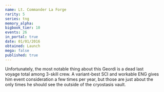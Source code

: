 ```yaml
---
name: Lt. Commander La Forge
rarity: 5
series: tng
memory_alpha:
bigbook_tier: 10
events: 26
in_portal: true
date: 01/01/2016
obtained: Launch
mega: false
published: true
---
```


Unfortunately, the most notable thing about this Geordi is a dead last voyage total among 3-skill crew. A variant-best SCI and workable ENG gives him event consideration a few times per year, but those are just about the only times he should see the outside of the cryostasis vault.
